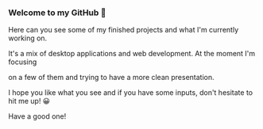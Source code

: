 ### Welcome to my GitHub 👋
Here can you see some of my finished projects and what I'm currently working on.

It's a mix of desktop applications and web development. At the moment I'm
focusing

on a few of them and trying to have a more clean presentation.

I hope you like what you see and if you have some inputs,
don't hesitate to hit me up! 😀

Have a good one!

<!---
NiclasHanssons/NiclasHanssons is a ✨ special ✨ repository because its `README.md` (this file) appears on your GitHub profile.
You can click the Preview link to take a look at your changes.
Detta kallas för git markdown.
https://guides.github.com/features/mastering-markdown/
https://github.com/ikatyang/emoji-cheat-sheet/blob/master/README.md
# används för att ändra storlek.
--->

